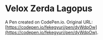 # Velox Zerda Lagopus

A Pen created on CodePen.io. Original URL: [https://codepen.io/fekegyuri/pen/dyWdpOw](https://codepen.io/fekegyuri/pen/dyWdpOw).


